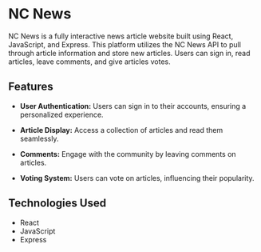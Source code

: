 # NC News

NC News is a fully interactive news article website built using React, JavaScript, and Express. This platform utilizes the NC News API to pull through article information and store new articles. Users can sign in, read articles, leave comments, and give articles votes.

## Features

- **User Authentication:** Users can sign in to their accounts, ensuring a personalized experience.

- **Article Display:** Access a collection of articles and read them seamlessly.

- **Comments:** Engage with the community by leaving comments on articles.

- **Voting System:** Users can vote on articles, influencing their popularity.

## Technologies Used

- React
- JavaScript
- Express

